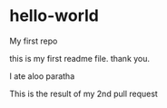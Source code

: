 # hello-world
My first repo

this is my first readme file. thank you.

I ate aloo paratha

This is the result of my 2nd pull request
